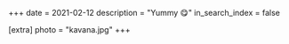 +++
date = 2021-02-12
description = "Yummy 😋"
in_search_index = false

[extra]
photo = "kavana.jpg"
+++
